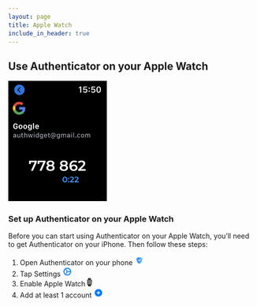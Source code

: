 ```yaml
---
layout: page
title: Apple Watch
include_in_header: true
---
```

## **Use Authenticator on your Apple Watch**

<img src="../assets/watchscreenshot.png" width="200">

### Set up Authenticator on your Apple Watch
Before you can start using Authenticator on your Apple Watch, you’ll need to get Authenticator on your iPhone. Then follow these steps:

1. Open Authenticator on your phone <img src="../assets/appicon.png" width="20">
2. Tap Settings <img src="../assets/settings.png" width="20">
3. Enable Apple Watch <img src="../assets/AppleWatch.png" width="10">
4. Add at least 1 account <img src="../assets/plus.png" width="20">

